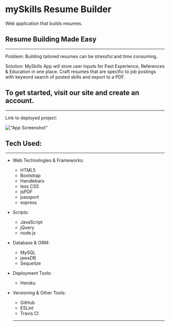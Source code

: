 # mySkills Resume Builder
Web application that builds resumes.

## Resume Building Made Easy
- - - -
Problem:
Building tailored resumes can be stressful and time consuming.

Solution:
MySkills App will store user inputs for Past Experience, References & Education in one place. Craft resumes that are specific to job postings with keyword search of posted skills and export to a PDF.

## To get started, visit our site and create an account.
- - - -
Link to deployed project:

!["App Screenshot"](public/images/app_screenshot.png)


## Tech Used:
- - - -
* Web Technologies & Frameworks:
    * HTML5
    * Bootstrap
    * Handlebars
    * less CSS
    * jsPDF
    * passport
    * express

* Scripts:
    * JavaScript
    * jQuery
    * node.js

* Database & ORM:
    * MySQL
    * jawsDB
    * Sequelize

* Deployment Tools:
    * Heroku

* Versioning & Other Tools:
    * GitHub
    * ESLint
    * Travis CI

    ----

